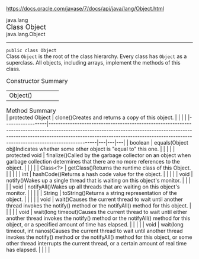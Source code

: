 https://docs.oracle.com/javase/7/docs/api/java/lang/Object.html

java.lang</br>
<font size =4> Class Object</font></br>
java.lang.Object
___

`public class Object`</br>
Class `Object` is the root of the class hierarchy. Every class has `Object` as a superclass. All objects, including arrays, implement the methods of this class.

<font size = 3> Constructor Summary</font></br>

|          |   |   |   |   |
|----------|---|---|---|---|
| Object() |   |   |   |   |

<font size = 3>Method Summary</font></br>
| protected Object | clone()Creates and returns a copy of this object.                                                                                                                                                                                                            |   |   |   |
|------------------|--------------------------------------------------------------------------------------------------------------------------------------------------------------------------------------------------------------------------------------------------------------|---|---|---|
| boolean          | equals(Object obj)Indicates whether some other object is "equal to" this one.                                                                                                                                                                                |   |   |   |
| protected void   | finalize()Called by the garbage collector on an object when garbage collection determines that there are no more references to the object.                                                                                                                   |   |   |   |
| Class<?>         | getClass()Returns the runtime class of this Object.                                                                                                                                                                                                          |   |   |   |
| int              | hashCode()Returns a hash code value for the object.                                                                                                                                                                                                          |   |   |   |
| void             | notify()Wakes up a single thread that is waiting on this object's monitor.                                                                                                                                                                                   |   |   |   |
| void             | notifyAll()Wakes up all threads that are waiting on this object's monitor.                                                                                                                                                                                   |   |   |   |
| String           | toString()Returns a string representation of the object.                                                                                                                                                                                                     |   |   |   |
| void             | wait()Causes the current thread to wait until another thread invokes the notify() method or the notifyAll() method for this object.                                                                                                                          |   |   |   |
| void             | wait(long timeout)Causes the current thread to wait until either another thread invokes the notify() method or the notifyAll() method for this object, or a specified amount of time has elapsed.                                                            |   |   |   |
| void             | wait(long timeout, int nanos)Causes the current thread to wait until another thread invokes the notify() method or the notifyAll() method for this object, or some other thread interrupts the current thread, or a certain amount of real time has elapsed. |   |   |   |